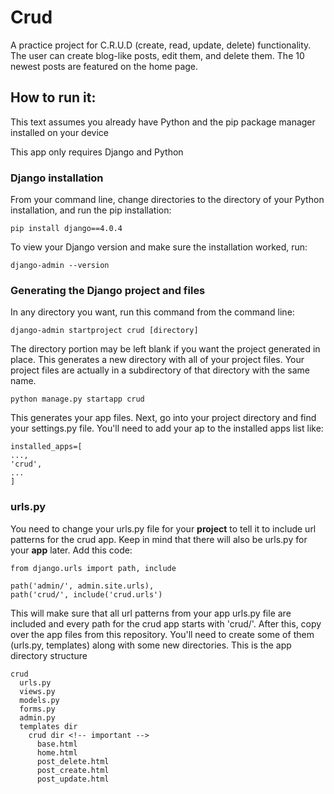 # Crud
A practice project for C.R.U.D (create, read, update, delete) functionality. The user can create blog-like posts, edit them, and delete them. The 10 newest posts are featured on the home page.  

## How to run it:

This text assumes you already have Python and the pip package manager installed on your device

This app only requires Django and Python

### Django installation

From your command line, change directories to the directory of your Python installation, and run the pip installation:

`pip install django==4.0.4`

To view your Django version and make sure the installation worked, run:

`django-admin --version`

### Generating the Django project and files

In any directory you want, run this command from the command line:

`django-admin startproject crud [directory]`

The directory portion may be left blank if you want the project generated in place. This generates a new directory with all of your project files. Your project files are actually in a subdirectory of that directory with the same name. 

`python manage.py startapp crud`

This generates your app files. Next, go into your project directory and find your settings.py file. You'll need to add your ap to the installed apps list like:

```
installed_apps=[
...,
'crud',
...
]
```

### urls.py 

You need to change your urls.py file for your **project** to tell it to include url patterns for the crud app. Keep in mind that there will also be urls.py for your **app** later. Add this code:

```
from django.urls import path, include

path('admin/', admin.site.urls),
path('crud/', include('crud.urls')
```

This will make sure that all url patterns from your app urls.py file are included and every path for the crud app starts with 'crud/'. After this, copy over the app files from this repository. You'll need to create some of them (urls.py, templates) along with some new directories. This is the app directory structure

```
crud
  urls.py
  views.py
  models.py
  forms.py
  admin.py
  templates dir
    crud dir <!-- important -->
      base.html
      home.html
      post_delete.html
      post_create.html
      post_update.html
 ```
    
      
    
    
